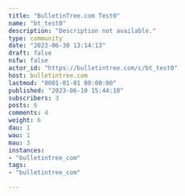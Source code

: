 ```yaml
---
title: "BulletinTree.com Test0" 
name: "bt_test0"
description: "Description not available."
type: community
date: "2023-06-30 13:14:13"
draft: false
nsfw: false
actor_id: "https://bulletintree.com/c/bt_test0"
host: bulletintree.com
lastmod: "0001-01-01 00:00:00"
published: "2023-06-10 15:44:18"
subscribers: 3
posts: 6
comments: 4
weight: 6
dau: 1
wau: 1
mau: 3
instances:
- "bulletintree_com"
tags: 
- "bulletintree_com"

---
```

